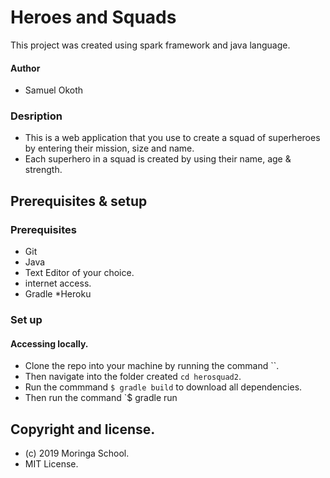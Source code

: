 # Heroes and Squads
This project was created using spark framework and java language.
#### Author
* Samuel Okoth
### Desription
* This is a web application that you use to create a squad of superheroes by entering their mission, size and name.
* Each superhero in a squad is created by using their name, age & strength.
## Prerequisites & setup
### Prerequisites
* Git
* Java
* Text Editor of your choice.
* internet access.
* Gradle
*Heroku
### Set up
#### Accessing locally.
* Clone the repo into your machine by running the command ``.
* Then navigate into the folder created `cd herosquad2`.
* Run the commmand `$ gradle build` to download all dependencies.
* Then run the command `$ gradle run

## Copyright and license.
* (c) 2019 Moringa School.
* MIT License.
